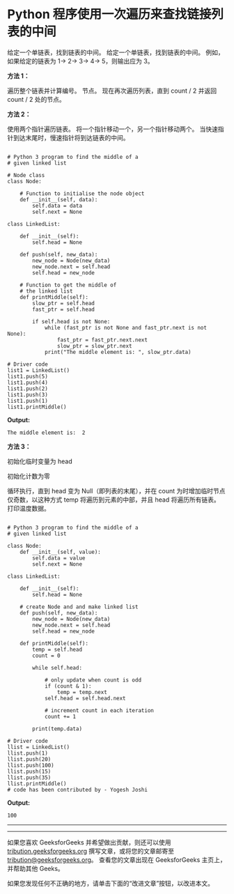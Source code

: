 # Python 程序使用一次遍历来查找链接列表的中间

给定一个单链表，找到链表的中间。 给定一个单链表，找到链表的中间。 例如，如果给定的链表为 1-> 2-> 3-> 4-> 5，则输出应为 3。

**方法 1：**

遍历整个链表并计算编号。 节点。 现在再次遍历列表，直到 count / 2 并返回 count / 2 处的节点。

**方法 2：**

使用两个指针遍历链表。 将一个指针移动一个，另一个指针移动两个。 当快速指针到达末尾时，慢速指针将到达链表的中间。

```

# Python 3 program to find the middle of a   
# given linked list  

# Node class  
class Node:  

    # Function to initialise the node object  
    def __init__(self, data):  
        self.data = data  
        self.next = None 

class LinkedList: 

    def __init__(self): 
        self.head = None

    def push(self, new_data): 
        new_node = Node(new_data) 
        new_node.next = self.head 
        self.head = new_node 

    # Function to get the middle of  
    # the linked list 
    def printMiddle(self): 
        slow_ptr = self.head 
        fast_ptr = self.head 

        if self.head is not None: 
            while (fast_ptr is not None and fast_ptr.next is not None): 
                fast_ptr = fast_ptr.next.next
                slow_ptr = slow_ptr.next
            print("The middle element is: ", slow_ptr.data) 

# Driver code 
list1 = LinkedList() 
list1.push(5) 
list1.push(4) 
list1.push(2) 
list1.push(3) 
list1.push(1) 
list1.printMiddle() 

```

**Output:**

```
The middle element is:  2

```

**方法 3：**

初始化临时变量为 head

初始化计数为零

循环执行，直到 head 变为 Null（即列表的末尾），并在 count 为时增加临时节点 仅奇数，以这种方式 temp 将遍历到元素的中部，并且 head 将遍历所有链表。 打印温度数据。

```

# Python 3 program to find the middle of a   
# given linked list  

class Node: 
    def __init__(self, value): 
        self.data = value 
        self.next = None

class LinkedList: 

    def __init__(self): 
        self.head = None

    # create Node and and make linked list 
    def push(self, new_data): 
        new_node = Node(new_data) 
        new_node.next = self.head 
        self.head = new_node 

    def printMiddle(self): 
        temp = self.head  
        count = 0

        while self.head: 

            # only update when count is odd 
            if (count & 1):  
                temp = temp.next
            self.head = self.head.next

            # increment count in each iteration  
            count += 1 

        print(temp.data)      

# Driver code 
llist = LinkedList()  
llist.push(1) 
llist.push(20)  
llist.push(100)  
llist.push(15)  
llist.push(35) 
llist.printMiddle() 
# code has been contributed by - Yogesh Joshi 

```

**Output:**

```
100

```



* * *

* * *

如果您喜欢 GeeksforGeeks 并希望做出贡献，则还可以使用 [tribution.geeksforgeeks.org](https://contribute.geeksforgeeks.org/) 撰写文章，或将您的文章邮寄至 tribution@geeksforgeeks.org。 查看您的文章出现在 GeeksforGeeks 主页上，并帮助其他 Geeks。

如果您发现任何不正确的地方，请单击下面的“改进文章”按钮，以改进本文。